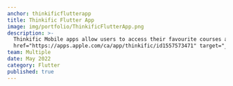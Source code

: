 ```yaml
---
anchor: thinkificflutterapp
title: Thinkific Flutter App
image: img/portfolio/ThinkificFlutterApp.png
description: >-
  Thinkific Mobile apps allow users to access their favourite courses and communities on their mobile devices. Checkout the generic <a
  href="https://apps.apple.com/ca/app/thinkific/id1557573471" target="_blank">Thinkific Flutter App</a>. There is custom branded white-labelled mobile app versions available as well for thousands of course creators to have their own version of the app: https://www.thinkific.com/branded-mobile/ 
team: Multiple
date: May 2022
category: Flutter
published: true
---
```


